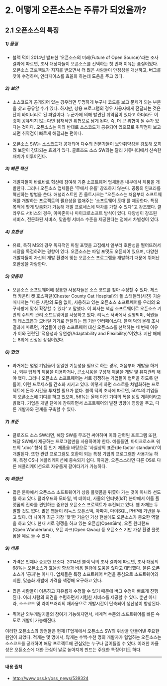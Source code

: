 # 2. 어떻게 오픈소스는 주류가 되었을까?
## 2.1 오픈소스의 특징


##### 1) 품질

- 블랙 덕이 2014년 발표한 '오픈소스의 미래(Future of Open Source)'라는 조사 결과에 따르면, 조사 대상자들이 오픈소스를 선택하는 첫 번째 이유는 품질이었다. 오픈소스 프로젝트가 지지를 받으면서 더 많은 사람들이 안정성을 개선하고, 버그를 찾아 수정하며, 인터페이스를 효율화 하는데 도움을 주고 있다.

##### 2) 보안
- 소스코드가 공개되어 있는 경우라면 투명하게 누구나 코드를 보고 문제가 되는 부분을 찾고 공유할 수가 있다. 하지만, 상용 프로그램의 경우 사용자에게 전달되는 것은 단지 바이너리로 된 파일이다. 누군가에 의해 발견된 취약점이 있다고 하더라도 이것이 공유되지 않는다면 잠재적인 위협으로 남게 된다. 즉, 더 큰 위협이 될 수가 있다는 것이다. 오픈소스는 이와 반대로 소스코드가 공유되어 있으므로 취약점이 보고되면 취약점이 빠르게 해결되는 편이다.

- 오픈소스 SW는 소스코드가 공개되어 다수의 전문가들이 보안취약성을 검토해 오히려 보안이 강화되는 효과가 있다. 클로즈드 소스 SW와는 달리 커뮤니티에서 신속한 패치가 이루어진다.

##### 3) 빠른 혁신

- 개발자들이 바로바로 혁신에 참여해
기존 소프트웨어 업체들은 내부에서 제품을 개발한다. 그러나 오픈소스 업체들은 '무에서 유를' 창조하지 않는다. 공통의 인프라를 혁신하는 방법을 쓴다. 애널리스트인 존 올트시크는 "오픈소스는 처음부터 소프트웨어를 개발하는 프로젝트의 필요성을 없애주는 '소프트웨어 토대'를 제공한다. 특정 목적에 맞게 맞춤화가 가능해 개발 프로세스에 박차를 가할 수 있다"고 강조했다. 클라우드 서비스의 경우, 아마존이나 마이크로소프트 방식이 있다. 다양성이 강조된 서비스, 전문화된 서비스, 맞춤형 서비스 수준을 제공한다는 점에서 차별성이 있다.

##### 4) 호환성

- 유료, 특히 MS의 경우 독자적인 파일 포맷을 고집해서 일부러 호환성을 떨어뜨려서 시장을 독점하려는 경향이 있다. 오픈소스는 파일 포맷도 오픈되어 있으며, 다양한 개발자들이 자신의 개발 환경에 맞는 오픈소스 프로그램을 개발하기 때문에 뛰어난 호환성을 자랑한다.

##### 5) 맞춤화
- 오픈소스 소프트웨어에 정통한 사용자들은 소스 코드를 찾아 수정할 수 있다. 체스터 카운티 캣 호스피탈(Chester County Cat Hospital)의 폴 스태들러(사진) 기술 매니저는 "다른 사람의 도움 없이, 사용하고 있는 오픈소스 소프트웨어를 우리의 요구사항에 맞춰 확장할 수 있다"고 말했다. 이 회사는 핵심 소프트웨어로 오픈소스 기반의 수의학 관리 소프트웨어를 사용하고 있다. 리눅스 서버에서 실행되며, 직원들의 데스크톱과 모바일 기기로 전달되는 웹 기반 인터페이스다.
블랙 덕의 올해 조사 결과에 따르면, 기업들이 상용 소프트웨어 대신 오픈소스를 선택하는 네 번째 이유가 이와 관련된 '적응성과 유연성(Adaptability and Flexibility)'이었다. 지난 해에는 8위에 선정된 장점이었다.

##### 6) 협업

- 과거에는 몇몇 기업들이 동일한 기능성을 필요로 하는 경우, 처음부터 개발을 하거나, 외부 업체의 제품을 이용하거나, 콘소시움을 구성해 제품을 개발 및 유지관리 해야 했다. 그러나 오픈소스 소프트웨어는 서로 경쟁하는 기업들이 협력을 하도록 만들어, 이런 프로세스를 간소화 시키고 있다. 이렇게 하면 스스로를 차별화하는 프로젝트에 돈과 시간을 투자할 필요가 없다. 블랙 덕의 조사에 따르면, 50%의 기업들이 오픈소스에 기여를 하고 있으며, 56%는 올해 이런 기여의 폭을 넓힐 계획이라고 밝혔다. 기업은 개발 단계에 참여하면서 소프트웨어의 발전 방향에 영향을 주고, 다른 개발자와 관계를 구축할 수 있다.

##### 7) 표준
- 클로즈드 소스 SW라면, 해당 SW를 무조건 써야하며 이와 관련된 프로그램 또한, 해당 SW에서 제공하는 프로그램만을 사용하여야 한다.
예를들면, 마이크로소프 워드의 '.doc' 형식 등 인기 제품을 바탕으로 '사실상의 표준(de factor standard)'이 개발된다. 또한 관련 프로그램도 호환이 되는 특정 기업의 프로그램만 사용가능 하여, 특정 OS나 애플리케이션에 종속되기 쉽다. 하지만, 오픈소스라면 다른 OS로 다른 애플리케이션으로 자유롭게 갈아타기가 가능하다.

##### 8) 최첨단

- 많은 분야에서 오픈소스 소프트웨어가 상용 플랫폼을 뒤쫓아 가는 것이 아니라 선도를 하고 있다. 클라우드와 모바일, 빅 데이터, 사물의 인터넷(IoT) 분야에서 이들 플랫폼의 진화를 견인하는 중요한 오픈소스 프로젝트가 추진되고 있다. 웹 자체는 두 말할 것도 없다. 많은 웹들이 리눅스 오픈스택, 아파치, 마이SQL, PHP에 기반을 두고 있다. 더 나아가 최근 가장 '핫'한 기술인 가상 현실에도 오픈소스가 중요한 역할을 하고 있다. 현재 서로 경쟁을 하고 있는 오픈심(OpenSim), 오픈 원더랜드(Open Wonderland), 오픈 콰크(Open Qwaq) 등 오픈소스 기반 가상 환경 플랫폼을 예로 들 수 있다.


##### 9) 비용

- 가격은 언제나 중요한 요소다. 2014년 블랙 덕의 조사 결과에 따르면, 조사 대상의 68%는 오픈소스가 효율성 향상과 비용 절감에 도움을 줬다고 대답했다.
물론 오픈소스가 '공짜'는 아니다. 업체들은 특정 소프트웨어 버전을 중심으로 소프트웨어와 지원, 맞춤화 개발에 가격을 책정해 요구하고 있다.
- 많은 사람들이 이용하고 자유롭게 수정할 수 있기 때문에 버그 수정이 빠르게 진행된다. 여러 사람의 의견을 수렴하면서 저렴한 서비스를 제공할 수 있다. 뿐만 아니라, 소스코드 및 라이브러리의 재사용으로 개발시간이 단축되어 생산성이 향상된다.

- 뛰어난 외부개발자들의 참여가 가능해지면서, 세계적 수준의 소프트웨어를 빠른 속도로 개발이 가능해진다.


이러한 오픈소스의 장점들은 현재 IT업계에서 오픈소스 SW의 위상을 만들어낸 주요한 원인이 되었다. 적게는 몇 명에서, 많게는 수백·수천 명의 개발자가 협업하는 오픈소스는 소스코드를 공개하여 해당 프로젝트에 관심있는 누구나 끌어들일 수 있다. 이러한 자율성은 오픈소스에 대한 관심이 날로 높아지게 만드는 주요한 특징이기도 하다.

<hr>

#### 내용 출처
- http://www.oss.kr/oss_news/539324
